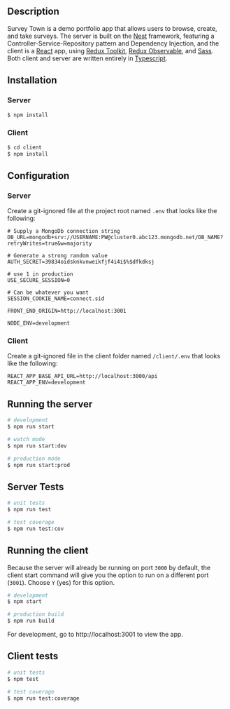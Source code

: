 ## Description

Survey Town is a demo portfolio app that allows users to browse, create, and take surveys. The server is built on the [Nest](https://nestjs.com) framework, featuring a Controller-Service-Repository pattern and Dependency Injection, and the client is a [React](https://reactjs.org) app, using [Redux Toolkit](https://redux-toolkit.js.org/), [Redux Observable](https://redux-observable.js.org/), and [Sass](https://sass-lang.com/). Both client and server are written entirely in [Typescript](https://www.typescriptlang.org/).

## Installation

### Server
```bash
$ npm install
```

### Client
```bash
$ cd client
$ npm install
```

## Configuration

### Server
Create a git-ignored file at the project root named `.env` that looks like the following:

```
# Supply a MongoDb connection string
DB_URL=mongodb+srv://USERNAME:PW@cluster0.abc123.mongodb.net/DB_NAME?retryWrites=true&w=majority

# Generate a strong random value 
AUTH_SECRET=39834oidsknkvnweikfjf4i4i$%$dfkdksj

# use 1 in production
USE_SECURE_SESSION=0

# Can be whatever you want
SESSION_COOKIE_NAME=connect.sid

FRONT_END_ORIGIN=http://localhost:3001

NODE_ENV=development
```

### Client
Create a git-ignored file in the client folder named `/client/.env` that looks like the following:

```
REACT_APP_BASE_API_URL=http://localhost:3000/api
REACT_APP_ENV=development
```


## Running the server

```bash
# development
$ npm run start

# watch mode
$ npm run start:dev

# production mode
$ npm run start:prod
```

## Server Tests

```bash
# unit tests
$ npm run test

# test coverage
$ npm run test:cov
```

## Running the client
Because the server will already be running on port `3000` by default, the client start command will give you the option to run on a different port (`3001`). Choose `Y` (yes) for this option.

```bash
# development
$ npm start

# production build
$ npm run build
```

For development, go to http://localhost:3001 to view the app.

## Client tests

```bash
# unit tests
$ npm test

# test coverage
$ npm run test:coverage
```
